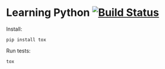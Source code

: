 # Learning Python [![Build Status][travis-img]][travis]

Install:

```
pip install tox
```

Run tests:

```
tox
```

[travis]: https://travis-ci.org/mincong-h/learning-python
[travis-img]: https://travis-ci.org/mincong-h/learning-python.svg?branch=master
